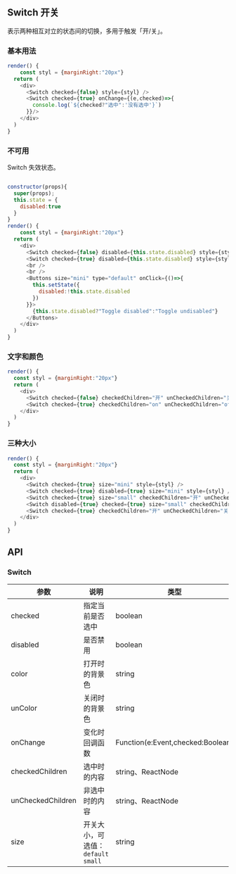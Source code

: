 ## Switch 开关

表示两种相互对立的状态间的切换，多用于触发「开/关」。

### 基本用法

<!--DemoStart--> 
```js
render() {
    const styl = {marginRight:"20px"}
  return (
    <div>
      <Switch checked={false} style={styl} />
      <Switch checked={true} onChange={(e,checked)=>{
        console.log(`${checked?"选中":'没有选中'}`)
      }}/>
    </div>
  )
}
```
<!--End-->

### 不可用

Switch 失效状态。

<!--DemoStart--> 
```js

constructor(props){
  super(props);
  this.state = {
    disabled:true
  }
}
render() {
    const styl = {marginRight:"20px"}
  return (
    <div>
      <Switch checked={false} disabled={this.state.disabled} style={styl} />
      <Switch checked={true} disabled={this.state.disabled} style={styl} />
      <br />
      <br />
      <Buttons size="mini" type="default" onClick={()=>{
        this.setState({
          disabled:!this.state.disabled
        })
      }}>
        {this.state.disabled?"Toggle disabled":"Toggle undisabled"}
      </Buttons>
    </div>
  )
}
```
<!--End-->


### 文字和颜色

<!--DemoStart--> 
```js
render() {
  const styl = {marginRight:"20px"}
  return (
    <div>
      <Switch checked={false} checkedChildren="开" unCheckedChildren="关" style={styl} />
      <Switch checked={true} checkedChildren="on" unCheckedChildren="off" color="#9C27B0" unColor="#ff4949" />
    </div>
  )
}
```
<!--End-->


### 三种大小

<!--DemoStart--> 
```js
render() {
  const styl = {marginRight:"20px"}
  return (
    <div>
      <Switch checked={true} size="mini" style={styl} />
      <Switch checked={true} disabled={true} size="mini" style={styl} />
      <Switch checked={true} size="small" checkedChildren="开" unCheckedChildren="关" color="#e503f4" unColor="#ff4949"  style={styl}/>
      <Switch disabled={true} checked={true} size="small" checkedChildren="开" unCheckedChildren="关" color="#e503f4" unColor="#ff4949"  style={styl}/>
      <Switch checked={true} checkedChildren="开" unCheckedChildren="关" style={styl} />
    </div>
  )
}
```
<!--End-->


## API

### Switch 

| 参数 | 说明 | 类型 | 默认值 |
|------ |-------- |---------- |-------- |
| checked | 指定当前是否选中 | boolean | false |
| disabled | 是否禁用 | boolean | false |
| color | 打开时的背景色 | string | - |
| unColor | 关闭时的背景色 | string | - |
| onChange | 变化时回调函数 | Function(e:Event,checked:Boolean) | - |
| checkedChildren |  选中时的内容 | string、ReactNode | - |
| unCheckedChildren |  非选中时的内容 | string、ReactNode | - |
| size |  开关大小，可选值：`default` `small` | string | default |
